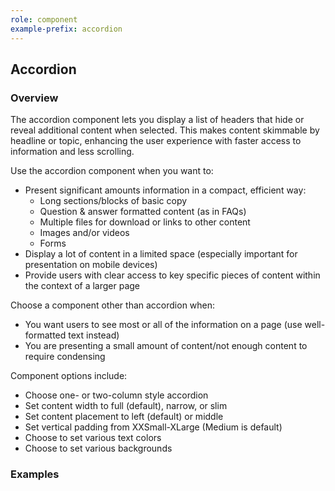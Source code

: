 ```yaml
---
role: component
example-prefix: accordion
---
```


## Accordion

### Overview

The accordion component lets you display a list of headers that hide or reveal additional content when selected. This
makes content skimmable by headline or topic, enhancing the user experience with faster access to information and less
scrolling.

Use the accordion component when you want to:

* Present significant amounts information in a compact, efficient way:
    * Long sections/blocks of basic copy
    * Question & answer formatted content (as in FAQs)
    * Multiple files for download or links to other content
    * Images and/or videos
    * Forms
* Display a lot of content in a limited space (especially important for presentation on mobile devices)
* Provide users with clear access to key specific pieces of content within the context of a larger page

Choose a component other than accordion when:

* You want users to see most or all of the information on a page (use well-formatted text instead)
* You are presenting a small amount of content/not enough content to require condensing

Component options include:

* Choose one- or two-column style accordion
* Set content width to full (default), narrow, or slim
* Set content placement to left (default) or middle
* Set vertical padding from XXSmall-XLarge (Medium is default)
* Choose to set various text colors
* Choose to set various backgrounds

### Examples
